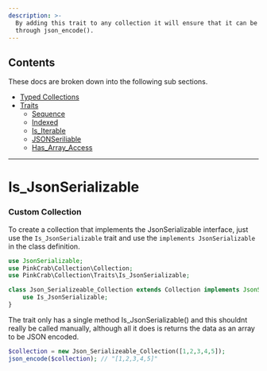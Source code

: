 ```yaml
---
description: >-
  By adding this trait to any collection it will ensure that it can be run
  through json_encode().
---
```


## Contents
These docs are broken down into the following sub sections.
* [Typed Collections](Typed_Collections.md)
* [Traits](Traits.md)
    * [Sequence](Trait_sequence.md)
    * [Indexed](Trait_indexed.md)
    * [Is_Iterable](Trait_is_iterable.md)
    * [JSONSeriliable](Trait_jsonserializable.md)
    * [Has_Array_Access](Trait_has_arrayaccess.md)

***

# Is_JsonSerializable

### Custom Collection

To create a collection that implements the JsonSerializable interface, just use the `Is_JsonSerializable` trait and use the `implements JsonSerializable` in the class definition.

```php
use JsonSerializable;
use PinkCrab\Collection\Collection;
use PinkCrab\Collection\Traits\Is_JsonSerializable;

class Json_Serializeable_Collection extends Collection implements JsonSerializable {
	use Is_JsonSerializable;
}
```

The trait only has a single method Is_JsonSerializable\(\) and this shouldnt really be called manually, although all it does is returns the data as an array to be JSON encoded.

```php
$collection = new Json_Serializeable_Collection([1,2,3,4,5]);
json_encode($collection); // "[1,2,3,4,5]"
```

